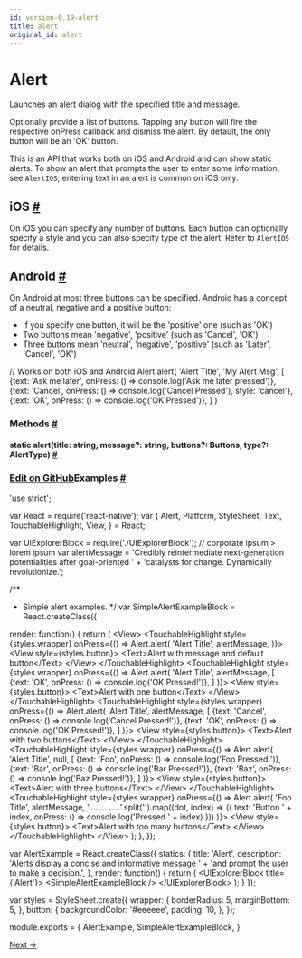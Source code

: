 ```yaml
---
id: version-0.19-alert
title: alert
original_id: alert
---
```

<a id="content"></a><h1>Alert</h1><div><div><p>Launches an alert dialog with the specified title and message.</p><p>Optionally provide a list of buttons. Tapping any button will fire the
respective onPress callback and dismiss the alert. By default, the only
button will be an 'OK' button.</p><p>This is an API that works both on iOS and Android and can show static
alerts. To show an alert that prompts the user to enter some information,
see <code>AlertIOS</code>; entering text in an alert is common on iOS only.</p><h2><a class="anchor" name="ios"></a>iOS <a class="hash-link" href="#ios">#</a></h2><p>On iOS you can specify any number of buttons. Each button can optionally
specify a style and you can also specify type of the alert. Refer to
<code>AlertIOS</code> for details.</p><h2><a class="anchor" name="android"></a>Android <a class="hash-link" href="#android">#</a></h2><p>On Android at most three buttons can be specified. Android has a concept
of a neutral, negative and a positive button:</p><ul><li>If you specify one button, it will be the 'positive' one (such as 'OK')</li><li>Two buttons mean 'negative', 'positive' (such as 'Cancel', 'OK')</li><li>Three buttons mean 'neutral', 'negative', 'positive' (such as 'Later', 'Cancel', 'OK')</li></ul><div class="prism language-javascript"><span class="token comment" spellcheck="true">// Works on both iOS and Android
</span>Alert<span class="token punctuation">.</span><span class="token function">alert<span class="token punctuation">(</span></span>
  <span class="token string">'Alert Title'</span><span class="token punctuation">,</span>
  <span class="token string">'My Alert Msg'</span><span class="token punctuation">,</span>
  <span class="token punctuation">[</span>
    <span class="token punctuation">{</span>text<span class="token punctuation">:</span> <span class="token string">'Ask me later'</span><span class="token punctuation">,</span> onPress<span class="token punctuation">:</span> <span class="token punctuation">(</span><span class="token punctuation">)</span> <span class="token operator">=</span><span class="token operator">&gt;</span> console<span class="token punctuation">.</span><span class="token function">log<span class="token punctuation">(</span></span><span class="token string">'Ask me later pressed'</span><span class="token punctuation">)</span><span class="token punctuation">}</span><span class="token punctuation">,</span>
    <span class="token punctuation">{</span>text<span class="token punctuation">:</span> <span class="token string">'Cancel'</span><span class="token punctuation">,</span> onPress<span class="token punctuation">:</span> <span class="token punctuation">(</span><span class="token punctuation">)</span> <span class="token operator">=</span><span class="token operator">&gt;</span> console<span class="token punctuation">.</span><span class="token function">log<span class="token punctuation">(</span></span><span class="token string">'Cancel Pressed'</span><span class="token punctuation">)</span><span class="token punctuation">,</span> style<span class="token punctuation">:</span> <span class="token string">'cancel'</span><span class="token punctuation">}</span><span class="token punctuation">,</span>
    <span class="token punctuation">{</span>text<span class="token punctuation">:</span> <span class="token string">'OK'</span><span class="token punctuation">,</span> onPress<span class="token punctuation">:</span> <span class="token punctuation">(</span><span class="token punctuation">)</span> <span class="token operator">=</span><span class="token operator">&gt;</span> console<span class="token punctuation">.</span><span class="token function">log<span class="token punctuation">(</span></span><span class="token string">'OK Pressed'</span><span class="token punctuation">)</span><span class="token punctuation">}</span><span class="token punctuation">,</span>
  <span class="token punctuation">]</span>
<span class="token punctuation">)</span></div></div><span><h3><a class="anchor" name="methods"></a>Methods <a class="hash-link" href="#methods">#</a></h3><div class="props"><div class="prop"><h4 class="propTitle"><a class="anchor" name="alert"></a><span class="propType">static </span>alert<span class="propType">(title: string, message?: string, buttons?: Buttons, type?: AlertType)</span> <a class="hash-link" href="#alert">#</a></h4></div></div></span></div><div><h3><a class="anchor" name="examples"></a><a class="edit-github" href="https://github.com/facebook/react-native/blob/master/Examples/UIExplorer/AlertExample.js">Edit on GitHub</a>Examples <a class="hash-link" href="#examples">#</a></h3><div class="prism language-javascript"><span class="token string">'use strict'</span><span class="token punctuation">;</span>

<span class="token keyword">var</span> React <span class="token operator">=</span> <span class="token function">require<span class="token punctuation">(</span></span><span class="token string">'react-native'</span><span class="token punctuation">)</span><span class="token punctuation">;</span>
<span class="token keyword">var</span> <span class="token punctuation">{</span>
  Alert<span class="token punctuation">,</span>
  Platform<span class="token punctuation">,</span>
  StyleSheet<span class="token punctuation">,</span>
  Text<span class="token punctuation">,</span>
  TouchableHighlight<span class="token punctuation">,</span>
  View<span class="token punctuation">,</span>
<span class="token punctuation">}</span> <span class="token operator">=</span> React<span class="token punctuation">;</span>

<span class="token keyword">var</span> UIExplorerBlock <span class="token operator">=</span> <span class="token function">require<span class="token punctuation">(</span></span><span class="token string">'./UIExplorerBlock'</span><span class="token punctuation">)</span><span class="token punctuation">;</span>
<span class="token comment" spellcheck="true">
// corporate ipsum &gt; lorem ipsum
</span><span class="token keyword">var</span> alertMessage <span class="token operator">=</span> <span class="token string">'Credibly reintermediate next-generation potentialities after goal-oriented '</span> <span class="token operator">+</span>
                   <span class="token string">'catalysts for change. Dynamically revolutionize.'</span><span class="token punctuation">;</span>

<span class="token comment" spellcheck="true">/**
 * Simple alert examples.
 */</span>
<span class="token keyword">var</span> SimpleAlertExampleBlock <span class="token operator">=</span> React<span class="token punctuation">.</span><span class="token function">createClass<span class="token punctuation">(</span></span><span class="token punctuation">{</span>

  render<span class="token punctuation">:</span> <span class="token keyword">function</span><span class="token punctuation">(</span><span class="token punctuation">)</span> <span class="token punctuation">{</span>
    <span class="token keyword">return</span> <span class="token punctuation">(</span>
      &lt;View<span class="token operator">&gt;</span>
        &lt;TouchableHighlight style<span class="token operator">=</span><span class="token punctuation">{</span>styles<span class="token punctuation">.</span>wrapper<span class="token punctuation">}</span>
          onPress<span class="token operator">=</span><span class="token punctuation">{</span><span class="token punctuation">(</span><span class="token punctuation">)</span> <span class="token operator">=</span><span class="token operator">&gt;</span> Alert<span class="token punctuation">.</span><span class="token function">alert<span class="token punctuation">(</span></span>
            <span class="token string">'Alert Title'</span><span class="token punctuation">,</span>
            alertMessage<span class="token punctuation">,</span>
          <span class="token punctuation">)</span><span class="token punctuation">}</span><span class="token operator">&gt;</span>
          &lt;View style<span class="token operator">=</span><span class="token punctuation">{</span>styles<span class="token punctuation">.</span>button<span class="token punctuation">}</span><span class="token operator">&gt;</span>
            &lt;Text<span class="token operator">&gt;</span>Alert <span class="token keyword">with</span> message and default button&lt;<span class="token operator">/</span>Text<span class="token operator">&gt;</span>
          &lt;<span class="token operator">/</span>View<span class="token operator">&gt;</span>
        &lt;<span class="token operator">/</span>TouchableHighlight<span class="token operator">&gt;</span>
        &lt;TouchableHighlight style<span class="token operator">=</span><span class="token punctuation">{</span>styles<span class="token punctuation">.</span>wrapper<span class="token punctuation">}</span>
          onPress<span class="token operator">=</span><span class="token punctuation">{</span><span class="token punctuation">(</span><span class="token punctuation">)</span> <span class="token operator">=</span><span class="token operator">&gt;</span> Alert<span class="token punctuation">.</span><span class="token function">alert<span class="token punctuation">(</span></span>
            <span class="token string">'Alert Title'</span><span class="token punctuation">,</span>
            alertMessage<span class="token punctuation">,</span>
            <span class="token punctuation">[</span>
              <span class="token punctuation">{</span>text<span class="token punctuation">:</span> <span class="token string">'OK'</span><span class="token punctuation">,</span> onPress<span class="token punctuation">:</span> <span class="token punctuation">(</span><span class="token punctuation">)</span> <span class="token operator">=</span><span class="token operator">&gt;</span> console<span class="token punctuation">.</span><span class="token function">log<span class="token punctuation">(</span></span><span class="token string">'OK Pressed!'</span><span class="token punctuation">)</span><span class="token punctuation">}</span><span class="token punctuation">,</span>
            <span class="token punctuation">]</span>
          <span class="token punctuation">)</span><span class="token punctuation">}</span><span class="token operator">&gt;</span>
          &lt;View style<span class="token operator">=</span><span class="token punctuation">{</span>styles<span class="token punctuation">.</span>button<span class="token punctuation">}</span><span class="token operator">&gt;</span>
            &lt;Text<span class="token operator">&gt;</span>Alert <span class="token keyword">with</span> one button&lt;<span class="token operator">/</span>Text<span class="token operator">&gt;</span>
          &lt;<span class="token operator">/</span>View<span class="token operator">&gt;</span>
        &lt;<span class="token operator">/</span>TouchableHighlight<span class="token operator">&gt;</span>
        &lt;TouchableHighlight style<span class="token operator">=</span><span class="token punctuation">{</span>styles<span class="token punctuation">.</span>wrapper<span class="token punctuation">}</span>
          onPress<span class="token operator">=</span><span class="token punctuation">{</span><span class="token punctuation">(</span><span class="token punctuation">)</span> <span class="token operator">=</span><span class="token operator">&gt;</span> Alert<span class="token punctuation">.</span><span class="token function">alert<span class="token punctuation">(</span></span>
            <span class="token string">'Alert Title'</span><span class="token punctuation">,</span>
            alertMessage<span class="token punctuation">,</span>
            <span class="token punctuation">[</span>
              <span class="token punctuation">{</span>text<span class="token punctuation">:</span> <span class="token string">'Cancel'</span><span class="token punctuation">,</span> onPress<span class="token punctuation">:</span> <span class="token punctuation">(</span><span class="token punctuation">)</span> <span class="token operator">=</span><span class="token operator">&gt;</span> console<span class="token punctuation">.</span><span class="token function">log<span class="token punctuation">(</span></span><span class="token string">'Cancel Pressed!'</span><span class="token punctuation">)</span><span class="token punctuation">}</span><span class="token punctuation">,</span>
              <span class="token punctuation">{</span>text<span class="token punctuation">:</span> <span class="token string">'OK'</span><span class="token punctuation">,</span> onPress<span class="token punctuation">:</span> <span class="token punctuation">(</span><span class="token punctuation">)</span> <span class="token operator">=</span><span class="token operator">&gt;</span> console<span class="token punctuation">.</span><span class="token function">log<span class="token punctuation">(</span></span><span class="token string">'OK Pressed!'</span><span class="token punctuation">)</span><span class="token punctuation">}</span><span class="token punctuation">,</span>
            <span class="token punctuation">]</span>
          <span class="token punctuation">)</span><span class="token punctuation">}</span><span class="token operator">&gt;</span>
          &lt;View style<span class="token operator">=</span><span class="token punctuation">{</span>styles<span class="token punctuation">.</span>button<span class="token punctuation">}</span><span class="token operator">&gt;</span>
            &lt;Text<span class="token operator">&gt;</span>Alert <span class="token keyword">with</span> two buttons&lt;<span class="token operator">/</span>Text<span class="token operator">&gt;</span>
          &lt;<span class="token operator">/</span>View<span class="token operator">&gt;</span>
        &lt;<span class="token operator">/</span>TouchableHighlight<span class="token operator">&gt;</span>
        &lt;TouchableHighlight style<span class="token operator">=</span><span class="token punctuation">{</span>styles<span class="token punctuation">.</span>wrapper<span class="token punctuation">}</span>
          onPress<span class="token operator">=</span><span class="token punctuation">{</span><span class="token punctuation">(</span><span class="token punctuation">)</span> <span class="token operator">=</span><span class="token operator">&gt;</span> Alert<span class="token punctuation">.</span><span class="token function">alert<span class="token punctuation">(</span></span>
            <span class="token string">'Alert Title'</span><span class="token punctuation">,</span>
            <span class="token keyword">null</span><span class="token punctuation">,</span>
            <span class="token punctuation">[</span>
              <span class="token punctuation">{</span>text<span class="token punctuation">:</span> <span class="token string">'Foo'</span><span class="token punctuation">,</span> onPress<span class="token punctuation">:</span> <span class="token punctuation">(</span><span class="token punctuation">)</span> <span class="token operator">=</span><span class="token operator">&gt;</span> console<span class="token punctuation">.</span><span class="token function">log<span class="token punctuation">(</span></span><span class="token string">'Foo Pressed!'</span><span class="token punctuation">)</span><span class="token punctuation">}</span><span class="token punctuation">,</span>
              <span class="token punctuation">{</span>text<span class="token punctuation">:</span> <span class="token string">'Bar'</span><span class="token punctuation">,</span> onPress<span class="token punctuation">:</span> <span class="token punctuation">(</span><span class="token punctuation">)</span> <span class="token operator">=</span><span class="token operator">&gt;</span> console<span class="token punctuation">.</span><span class="token function">log<span class="token punctuation">(</span></span><span class="token string">'Bar Pressed!'</span><span class="token punctuation">)</span><span class="token punctuation">}</span><span class="token punctuation">,</span>
              <span class="token punctuation">{</span>text<span class="token punctuation">:</span> <span class="token string">'Baz'</span><span class="token punctuation">,</span> onPress<span class="token punctuation">:</span> <span class="token punctuation">(</span><span class="token punctuation">)</span> <span class="token operator">=</span><span class="token operator">&gt;</span> console<span class="token punctuation">.</span><span class="token function">log<span class="token punctuation">(</span></span><span class="token string">'Baz Pressed!'</span><span class="token punctuation">)</span><span class="token punctuation">}</span><span class="token punctuation">,</span>
            <span class="token punctuation">]</span>
          <span class="token punctuation">)</span><span class="token punctuation">}</span><span class="token operator">&gt;</span>
          &lt;View style<span class="token operator">=</span><span class="token punctuation">{</span>styles<span class="token punctuation">.</span>button<span class="token punctuation">}</span><span class="token operator">&gt;</span>
            &lt;Text<span class="token operator">&gt;</span>Alert <span class="token keyword">with</span> three buttons&lt;<span class="token operator">/</span>Text<span class="token operator">&gt;</span>
          &lt;<span class="token operator">/</span>View<span class="token operator">&gt;</span>
        &lt;<span class="token operator">/</span>TouchableHighlight<span class="token operator">&gt;</span>
        &lt;TouchableHighlight style<span class="token operator">=</span><span class="token punctuation">{</span>styles<span class="token punctuation">.</span>wrapper<span class="token punctuation">}</span>
          onPress<span class="token operator">=</span><span class="token punctuation">{</span><span class="token punctuation">(</span><span class="token punctuation">)</span> <span class="token operator">=</span><span class="token operator">&gt;</span> Alert<span class="token punctuation">.</span><span class="token function">alert<span class="token punctuation">(</span></span>
            <span class="token string">'Foo Title'</span><span class="token punctuation">,</span>
            alertMessage<span class="token punctuation">,</span>
            <span class="token string">'..............'</span><span class="token punctuation">.</span><span class="token function">split<span class="token punctuation">(</span></span><span class="token string">''</span><span class="token punctuation">)</span><span class="token punctuation">.</span><span class="token function">map<span class="token punctuation">(</span></span><span class="token punctuation">(</span>dot<span class="token punctuation">,</span> index<span class="token punctuation">)</span> <span class="token operator">=</span><span class="token operator">&gt;</span> <span class="token punctuation">(</span><span class="token punctuation">{</span>
              text<span class="token punctuation">:</span> <span class="token string">'Button '</span> <span class="token operator">+</span> index<span class="token punctuation">,</span>
              onPress<span class="token punctuation">:</span> <span class="token punctuation">(</span><span class="token punctuation">)</span> <span class="token operator">=</span><span class="token operator">&gt;</span> console<span class="token punctuation">.</span><span class="token function">log<span class="token punctuation">(</span></span><span class="token string">'Pressed '</span> <span class="token operator">+</span> index<span class="token punctuation">)</span>
            <span class="token punctuation">}</span><span class="token punctuation">)</span><span class="token punctuation">)</span>
          <span class="token punctuation">)</span><span class="token punctuation">}</span><span class="token operator">&gt;</span>
          &lt;View style<span class="token operator">=</span><span class="token punctuation">{</span>styles<span class="token punctuation">.</span>button<span class="token punctuation">}</span><span class="token operator">&gt;</span>
            &lt;Text<span class="token operator">&gt;</span>Alert <span class="token keyword">with</span> too many buttons&lt;<span class="token operator">/</span>Text<span class="token operator">&gt;</span>
          &lt;<span class="token operator">/</span>View<span class="token operator">&gt;</span>
        &lt;<span class="token operator">/</span>TouchableHighlight<span class="token operator">&gt;</span>
      &lt;<span class="token operator">/</span>View<span class="token operator">&gt;</span>
    <span class="token punctuation">)</span><span class="token punctuation">;</span>
  <span class="token punctuation">}</span><span class="token punctuation">,</span>
<span class="token punctuation">}</span><span class="token punctuation">)</span><span class="token punctuation">;</span>

<span class="token keyword">var</span> AlertExample <span class="token operator">=</span> React<span class="token punctuation">.</span><span class="token function">createClass<span class="token punctuation">(</span></span><span class="token punctuation">{</span>
  statics<span class="token punctuation">:</span> <span class="token punctuation">{</span>
    title<span class="token punctuation">:</span> <span class="token string">'Alert'</span><span class="token punctuation">,</span>
    description<span class="token punctuation">:</span> <span class="token string">'Alerts display a concise and informative message '</span> <span class="token operator">+</span>
    <span class="token string">'and prompt the user to make a decision.'</span><span class="token punctuation">,</span>
  <span class="token punctuation">}</span><span class="token punctuation">,</span>
  render<span class="token punctuation">:</span> <span class="token keyword">function</span><span class="token punctuation">(</span><span class="token punctuation">)</span> <span class="token punctuation">{</span>
    <span class="token keyword">return</span> <span class="token punctuation">(</span>
      &lt;UIExplorerBlock title<span class="token operator">=</span><span class="token punctuation">{</span><span class="token string">'Alert'</span><span class="token punctuation">}</span><span class="token operator">&gt;</span>
        &lt;SimpleAlertExampleBlock <span class="token operator">/</span><span class="token operator">&gt;</span>
      &lt;<span class="token operator">/</span>UIExplorerBlock<span class="token operator">&gt;</span>
    <span class="token punctuation">)</span><span class="token punctuation">;</span>
  <span class="token punctuation">}</span>
<span class="token punctuation">}</span><span class="token punctuation">)</span><span class="token punctuation">;</span>

<span class="token keyword">var</span> styles <span class="token operator">=</span> StyleSheet<span class="token punctuation">.</span><span class="token function">create<span class="token punctuation">(</span></span><span class="token punctuation">{</span>
  wrapper<span class="token punctuation">:</span> <span class="token punctuation">{</span>
    borderRadius<span class="token punctuation">:</span> <span class="token number">5</span><span class="token punctuation">,</span>
    marginBottom<span class="token punctuation">:</span> <span class="token number">5</span><span class="token punctuation">,</span>
  <span class="token punctuation">}</span><span class="token punctuation">,</span>
  button<span class="token punctuation">:</span> <span class="token punctuation">{</span>
    backgroundColor<span class="token punctuation">:</span> <span class="token string">'#eeeeee'</span><span class="token punctuation">,</span>
    padding<span class="token punctuation">:</span> <span class="token number">10</span><span class="token punctuation">,</span>
  <span class="token punctuation">}</span><span class="token punctuation">,</span>
<span class="token punctuation">}</span><span class="token punctuation">)</span><span class="token punctuation">;</span>

module<span class="token punctuation">.</span>exports <span class="token operator">=</span> <span class="token punctuation">{</span>
  AlertExample<span class="token punctuation">,</span>
  SimpleAlertExampleBlock<span class="token punctuation">,</span>
<span class="token punctuation">}</span></div></div><div class="docs-prevnext"><a class="docs-next" href="alertios.html#content">Next →</a></div>